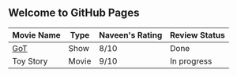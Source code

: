 ## Welcome to GitHub Pages

| Movie Name      | Type  | Naveen's Rating | Review Status |
| --------------- | ----- | --------------- | ------------- |
| [GoT](shows/got)| Show  | 8/10            | Done          |
| Toy Story       | Movie | 9/10            | In progress   |